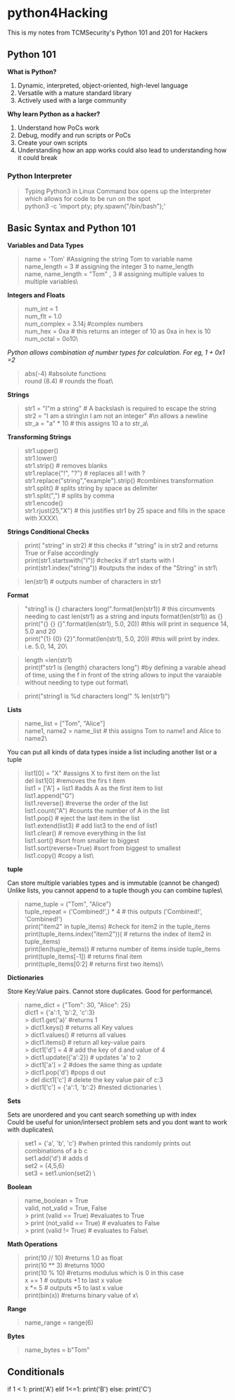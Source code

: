 # python4Hacking

This is my notes from TCMSecurity's Python 101 and 201 for Hackers

## Python 101

**What is Python?**
1. Dynamic, interpreted, object-oriented, high-level language
2. Versatile with a mature standard library
3. Actively used with a large community

**Why learn Python as a hacker?**
1. Understand how PoCs work
2. Debug, modify and run scripts or PoCs
3. Create your own scripts
4. Understanding how an app works could also lead to understanding how it could break

### Python Interpreter

> Typing Python3 in Linux Command box opens up the Interpreter which allows for code to be run on the spot\
> python3 -c 'import pty; pty.spawn("/bin/bash");'

## Basic Syntax and Python 101

**Variables and Data Types**
> name = 'Tom' #Assigning the string Tom to variable name\
> name_length = 3 # assigning the integer 3 to name_length\
> name, name_length = "Tom" , 3 # assigning multiple values to multiple variables\

**Integers and Floats**
> num_int = 1\
> num_flt = 1.0\
> num_complex = 3.14j #complex numbers\
> num_hex = 0xa # this returns an integer of 10 as 0xa in hex is 10\
> num_octal = 0o10\

*Python allows combination of number types for calculation. For eg, 1 + 0x1 =2*

> abs(-4) #absolute functions\
> round (8.4) # rounds the float\

**Strings**
> str1 = "I\"m a string" # A backslash is required to escape the string\
> str2 = "I am a string\n I am not an integer" #\n allows a newline\
> str_a = "a" * 10 # this assigns 10 a to str_a\

**Transforming Strings**
> str1.upper()\
> str1.lower()\
> str1.strip() # removes blanks\
> str1.replace("!", "?") # replaces all ! with ?\
> str1.replace("string","example").strip() #combines transformation\
> str1.split() # splits string by space as delimiter\
> str1.split(",") # splits by comma\
> str1.encode() \
> str1.rjust(25,"X") # this justifies str1 by 25 space and fills in the space with XXXX\

**Strings Conditional Checks**
> print( "string" in str2) # this checks if "string" is in str2 and returns True or False accordingly\
> print(str1.startswith("I")) #checks if str1 starts with I\
> print(str1.index("string")) #outputs the index of the "String" in str1\

> len(str1) # outputs number of characters in str1

**Format**
> "string1 is {} characters long!".format(len(str1)) # this circumvents needing to cast len(str1) as a string and inputs format(len(str1)) as {}\
> print("{} {} {}".format(len(str1), 5.0, 20)) #this will print in sequence 14, 5.0 and 20\
> print("{1} {0} {2}".format(len(str1), 5.0, 20)) #this will print by index. i.e. 5.0, 14, 20\

> length =len(str1)\
> print(f"str1 is {length} characters long") #by defining a varable ahead of time, using the f in front of the string allows to input the varaiable without needing to type out format\

> print("string1 is %d characters long!" % len(str1)")

**Lists**
> name_list = ["Tom", "Alice"]\
> name1, name2 = name_list # this assigns Tom to name1 and Alice to name2\

You can put all kinds of data types inside a list including another list or a tuple

> list1[0] = "X" #assigns X to first item on the list\
> del list1[0] #removes the firs t item\
> list1 = ['A'] + list1 #adds A as the first item to list\
> list1.append("G")\
> list1.reverse() #reverse the order of the list\
> list1.count("A") #counts the number of A in the list\
> list1.pop() # eject the last item in the list\
> list1.extend(list3) # add list3 to the end of list1\
> list1.clear() # remove everything in the list\
> list1.sort() #sort from smaller to biggest\
> list1.sort(reverse=True) #sort from biggest to smallest\
> list1.copy() #copy a list\


**tuple**

Can store multiple variables types and is immutable (cannot be changed)\
Unlike lists, you cannot append to a tuple though you can combine tuples\
> name_tuple = ("Tom", "Alice")\
> tuple_repeat = ('Combined!',) * 4 # this outputs ('Combined!', 'Combined!')\
> print("item2" in tuple_items) #check for item2 in the tuple_items\
> print(tuple_items.index("item2"))( # returns the index of item2 in tuple_items)\
> print(len(tuple_items)) # returns number of items inside tuple_items\
> print(tuple_items[-1]) # returns final item\
> print(tuple_items[0:2] # returns first two items)\

**Dictionaries**

Store Key:Value pairs. Cannot store duplicates. Good for performance\
> name_dict = {"Tom": 30, "Alice": 25}\
> dict1 = {'a':1, 'b':2, 'c':3}\
    > dict1.get('a)' #returns 1\
    > dict1.keys() # returns all Key values\
    > dict1.values() # returns all values\
    > dict1.items() # return all key-value pairs\
    > dict1['d'] = 4 # add the key of d and value of 4\
    > dict1.update({'a':2}) # updates 'a' to 2\
    > dict1['a'] = 2 #does the same thing as update\
    > dict1.pop('d') #pops d out\
    > del dict1['c'] # delete the key value pair of c:3\
    > dict1['c'] = {'a':1, 'b':2} #nested dictionaries \

**Sets**

Sets are unordered and you cant search something up with index\
Could be useful for union/intersect problem sets and you dont want to work with duplicates\
> set1 = {'a', 'b', 'c'} #when printed this randomly prints out combinations of a b c\
> set1.add('d') # adds d\
> set2 = {4,5,6}\
> set3 = set1.union(set2) \

**Boolean**
> name_boolean = True\
> valid, not_valid = True, False\
    > print (valid == True) #evaluates to True\
    > print (not_valid == True) # evaluates to False\
    > print (valid != True) # evaluates to False\

**Math Operations**
> print(10 // 10) #returns 1.0 as float\
> print(10 ** 3) #returns 1000\
> print(10 % 10) #returns modulus which is 0 in this case\
> x += 1 # outputs +1 to last x value\
> x *= 5 # outputs *5 to last x value\
> print(bin(x)) #returns binary value of x\

**Range**
>name_range = range(6)

**Bytes**
>name_bytes = b"Tom"

## Conditionals

if 1 < 1:
    print('A')
elif 1<=1:
    print('B')
else:
    print('C')
